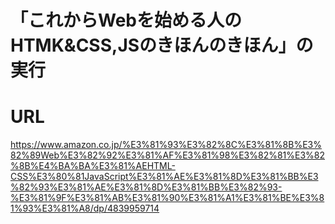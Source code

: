 # 「これからWebを始める人のHTMK&CSS,JSのきほんのきほん」の実行

# URL
https://www.amazon.co.jp/%E3%81%93%E3%82%8C%E3%81%8B%E3%82%89Web%E3%82%92%E3%81%AF%E3%81%98%E3%82%81%E3%82%8B%E4%BA%BA%E3%81%AEHTML-CSS%E3%80%81JavaScript%E3%81%AE%E3%81%8D%E3%81%BB%E3%82%93%E3%81%AE%E3%81%8D%E3%81%BB%E3%82%93-%E3%81%9F%E3%81%AB%E3%81%90%E3%81%A1%E3%81%BE%E3%81%93%E3%81%A8/dp/4839959714


